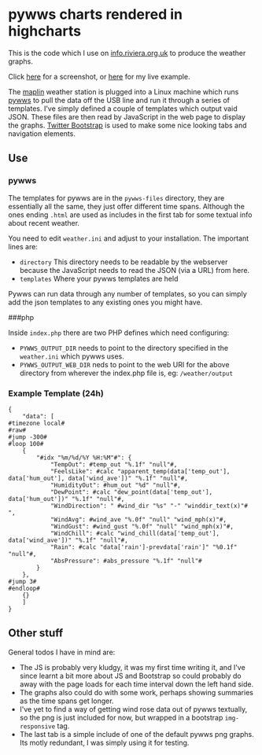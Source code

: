 # pywws charts rendered in highcharts

This is the code which I use on [info.riviera.org.uk](http://info.riviera.org.uk) to produce the weather graphs.

Click [here](https://raw.githubusercontent.com/rk295/pywws-highcharts/master/images/example.png) for a screenshot, or [here](http://info.riviera.org.uk) for my live example.

The [maplin](http://www.maplin.co.uk/p/silver-usb-wireless-touchscreen-weather-forecaster-n96fy) weather station is plugged into a Linux machine which runs [pywws](https://jim-easterbrook.github.io/pywws/) to pull the data off the USB line and run it through a series of templates. I've simply defined a couple of templates which output vaid JSON. These files are then read by JavaScript in the web page to display the graphs. [Twitter Bootstrap](http://getbootstrap.com/) is used to make some nice looking tabs and navigation elements.

## Use
### pywws
The templates for pywws are in the ```pywws-files``` directory, they are essentially all the same, they just offer different time spans. Although the ones ending ```.html``` are used as includes in the first tab for some textual info about recent weather.

You need to edit ```weather.ini``` and adjust to your installation. The important lines are:

* ```directory``` This directory needs to be readable by the webserver because the JavaScript needs to read the JSON (via a URL) from here.
* ```templates``` Where your pywws templates are held

Pywws can run data through any number of templates, so you can simply add the json templates to any existing ones you might have.

###php

Inside ```index.php``` there are two PHP defines which need configuring:

* ```PYWWS_OUTPUT_DIR``` needs to point to the directory specified in the ```weather.ini``` which pywws uses.
* ```PYWWS_OUTPUT_WEB_DIR```  neds to point to the web URI for the above directory from wherever the index.php file is, eg: ```/weather/output```


### Example Template (24h)

```
{
    "data": [
#timezone local#
#raw#
#jump -300#
#loop 100#
    {
        "#idx "%m/%d/%Y %H:%M"#": {
            "TempOut": #temp_out "%.1f" "null"#,
            "FeelsLike": #calc "apparent_temp(data['temp_out'], data['hum_out'], data['wind_ave'])" "%.1f" "null"#,
            "HumidityOut": #hum_out "%d" "null"#,
            "DewPoint": #calc "dew_point(data['temp_out'], data['hum_out'])" "%.1f" "null"#,
            "WindDirection": " #wind_dir "%s" "-" "winddir_text(x)"# ",
            "WindAvg": #wind_ave "%.0f" "null" "wind_mph(x)"#,
            "WindGust": #wind_gust "%.0f" "null" "wind_mph(x)"#,
            "WindChill": #calc "wind_chill(data['temp_out'], data['wind_ave'])" "%.1f" "null"#,
            "Rain": #calc "data['rain']-prevdata['rain']" "%0.1f" "null"#,
            "AbsPressure": #abs_pressure "%.1f" "null"#
        }
    },
#jump 3#
#endloop#
    {}
    ]
}
```

## Other stuff

General todos I have in mind are:

* The JS is probably very kludgy, it was my first time writing it, and I've since learnt a bit more about JS and Bootstrap so could probably do away with the page loads for each time interval down the left hand side.
* The graphs also could do with some work, perhaps showing summaries as the time spans get longer.
* I've yet to find a way of getting wind rose data out of pywws textually, so the png is just included for now, but wrapped in a bootstrap ```img-responsive``` tag.
* The last tab is a simple include of one of the default pywws png graphs. Its motly redundant, I was simply using it for testing.
